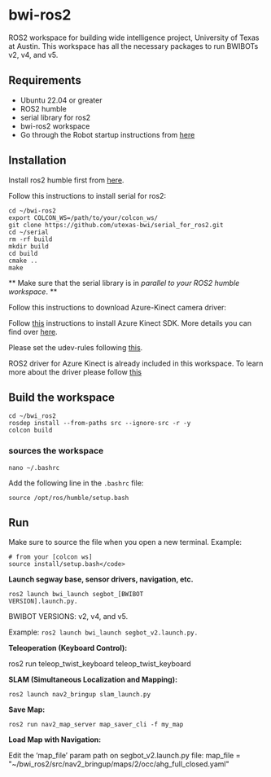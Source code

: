 # bwi-ros2
ROS2 workspace for building wide intelligence project, University of Texas at Austin. This workspace has all the necessary packages to run BWIBOTs v2, v4, and v5.  

## Requirements
- Ubuntu 22.04 or greater
- ROS2 humble
- serial library for ros2
- bwi-ros2 workspace
- Go through the Robot startup instructions from [here](https://docs.google.com/document/d/11iZ1Vx7ReAhXJNAw5c9RzdnXDH5MWIHImsS1ARvgtaM/edit?tab=t.0) 
  
## Installation

Install ros2 humble first from [here](https://docs.ros.org/en/humble/Installation/Ubuntu-Install-Debs.html).

Follow this instructions to install serial for ros2:
```
cd ~/bwi-ros2
export COLCON_WS=/path/to/your/colcon_ws/
git clone https://github.com/utexas-bwi/serial_for_ros2.git
cd ~/serial
rm -rf build
mkdir build
cd build
cmake ..
make
```
** Make sure that the serial library is in _parallel to your ROS2 humble workspace_. **

Follow this instructions to download Azure-Kinect camera driver:

Follow [this](https://github.com/microsoft/Azure-Kinect-Sensor-SDK/issues/1263#issuecomment-710698591) instructions to install Azure Kinect SDK. More details you can find over [here](https://github.com/microsoft/Azure_Kinect_ROS_Driver/blob/humble/docs/building.md).

Please set the udev-rules following [this](https://github.com/microsoft/Azure-Kinect-Sensor-SDK/blob/develop/docs/usage.md#linux-device-setup).

ROS2 driver for Azure Kinect is already included in this workspace. To learn more about the driver please follow [this](https://github.com/microsoft/Azure_Kinect_ROS_Driver/tree/humble)

## Build the workspace
```
cd ~/bwi_ros2
rosdep install --from-paths src --ignore-src -r -y
colcon build
```
### sources the workspace

<code>nano ~/.bashrc </code>

Add the following line in the `.bashrc` file:
```
source /opt/ros/humble/setup.bash
```

## Run
Make sure to source the file when you open a new terminal. Example:
```
# from your [colcon ws]  
source install/setup.bash</code>
```
**Launch segway base, sensor drivers, navigation, etc.**

<code>ros2 launch bwi_launch segbot_[BWIBOT VERSION].launch.py.</code>

BWIBOT VERSIONS: v2, v4, and v5.

Example: <code>ros2 launch bwi_launch segbot_v2.launch.py.</code>

**Teleoperation (Keyboard Control):**

ros2 run teleop_twist_keyboard teleop_twist_keyboard

**SLAM (Simultaneous Localization and Mapping):** 

<code>ros2 launch nav2_bringup slam_launch.py</code>

**Save Map:** 

<code>ros2 run nav2_map_server map_saver_cli -f my_map</code>

**Load Map with Navigation:**

Edit the ‘map_file’ param path on segbot_v2.launch.py file:
 map_file = "~/bwi_ros2/src/nav2_bringup/maps/2/occ/ahg_full_closed.yaml"
